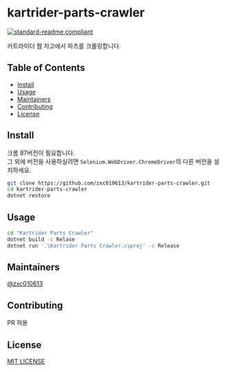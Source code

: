 # kartrider-parts-crawler

[![standard-readme compliant](https://img.shields.io/badge/standard--readme-OK-green.svg?style=flat-square)](https://github.com/RichardLitt/standard-readme)

카트라이더 웹 차고에서 파츠를 크롤링합니다.

## Table of Contents

- [Install](#install)
- [Usage](#usage)
- [Maintainers](#maintainers)
- [Contributing](#contributing)
- [License](#license)

## Install
크롬 87버전이 필요합니다.  
그 외에 버전을 사용하실려면 `Selenium.WebDriver.ChromeDriver`의 다른 버전을 설치하세요.
```bash
git clone https://github.com/zxc010613/kartrider-parts-crawler.git
cd kartrider-parts-crawler
dotnet restore
```

## Usage

```bash
cd "Kartrider Parts Crawler"
dotnet build -c Relase
dotnet run '.\Kartrider Parts Crawler.csproj' -c Release
```

## Maintainers

[@zxc010613](https://github.com/zxc010613)

## Contributing
PR 허용

## License
[MIT LICENSE](./LICENSE)
